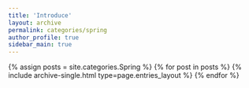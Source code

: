 ```yaml
---
title: 'Introduce'
layout: archive
permalink: categories/spring
author_profile: true
sidebar_main: true
---
```


{% assign posts = site.categories.Spring %}
{% for post in posts %}
{% include archive-single.html type=page.entries_layout %}
{% endfor %}
